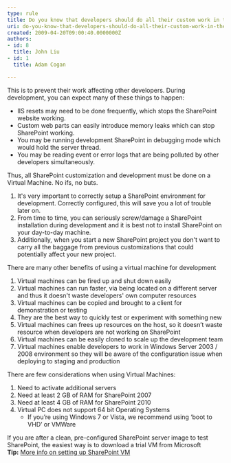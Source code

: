 ```yaml
---
type: rule
title: Do you know that developers should do all their custom work in their own SharePoint development environment?
uri: do-you-know-that-developers-should-do-all-their-custom-work-in-their-own-sharepoint-development-environment
created: 2009-04-20T09:00:40.0000000Z
authors:
- id: 8
  title: John Liu
- id: 1
  title: Adam Cogan

---
```


 This is to prevent their work affecting other developers. During development, you can expect many of these things to happen: 

- IIS resets may need to be done frequently, which stops the SharePoint website working.
- Custom web parts can easily introduce memory leaks which can stop SharePoint working.
- You may be running development SharePoint in debugging mode which would hold the server thread.
- You may be reading event or error logs that are being polluted by other developers simultaneously.


Thus, all SharePoint customization and development must be done on a Virtual Machine. No ifs, no buts.

1. It's very important to correctly setup a SharePoint environment for development. Correctly configured, this will save you a lot of trouble later on.
2. From time to time, you can seriously screw/damage a SharePoint installation during development and it is best not to install SharePoint on your day-to-day machine.
3. Additionally, when you start a new SharePoint project you don't want to carry all the baggage from previous customizations that could potentially affect your new project.​


There are many other benefits of using a virtual machine for development

1. Virtual machines can be fired up and shut down easily
2. Virtual machines can run faster, via being located on a different server and thus it doesn't waste developers' own computer resources
3. Virtual machines can be copied and brought to a client for demonstration or testing
4. They are the best way to quickly test or experiment with something new
5. Virtual machines can frees up resources on the host, so it doesn’t waste resource when developers are not working on SharePoint
6. Virtual machines can be easily cloned to scale up the development team
7. Virtual machines enable developers to work in Windows Server 2003 / 2008 environment so they will be aware of the configuration issue when deploying to staging and production


There are few considerations when using Virtual Machines:

1. Need to activate additional servers
2. Need at least 2 GB of RAM for SharePoint 2007
3. Need at least 4 GB of RAM for SharePoint 2010
4. Virtual PC does not support 64 bit Operating Systems 
    - If you’re using Windows 7 or Vista, we recommend using ‘boot to VHD’ or VMWare


If you are after a clean, pre-configured SharePoint server image to test SharePoint, the easiest way is to download a trial ​VM from Microsoft
**Tip:** [More info on setting up SharePoint VM](http&#58;//www.ssw.com.au/ssw/Standards/DeveloperSharePoint/VMDevelopment.aspx)
